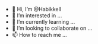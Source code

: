 - 👋 Hi, I’m @Habikkell
- 👀 I’m interested in ...
- 🌱 I’m currently learning ...
- 💞️ I’m looking to collaborate on ...
- 📫 How to reach me ...

<!---
Habikkell/Habikkell is a ✨ special ✨ repository because its `README.md` (this file) appears on your GitHub profile.
You can click the Preview link to take a look at your changes.
--->
